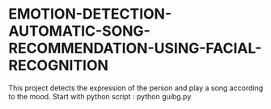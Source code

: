 # EMOTION-DETECTION-AUTOMATIC-SONG-RECOMMENDATION-USING-FACIAL-RECOGNITION
This project detects the expression of the person and play a song according to the mood.
Start with python script : python guibg.py
